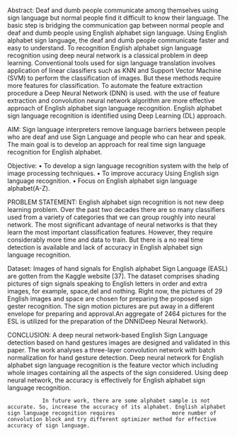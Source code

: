 
Abstract: Deaf and dumb people communicate among themselves using sign language but normal people find it difficult to know their language. The basic step is bridging the                   communication gap between normal people and deaf and dumb people using English alphabet sign language. Using English alphabet sign language, the deaf and dumb people               communicate faster and easy to understand. To recognition English alphabet sign language recognition using deep neural network is a classical problem in deep learning.             Conventional tools used for sign language translation involves application of linear classifiers such as KNN and Support Vector Machine (SVM) to perform the                       classification of images. But these methods require more features for classification. To automate the feature extraction procedure a Deep Neural Network (DNN) is used.
           with the use of feature extraction and convolution neural network algorithm are more effective approach of English alphabet sign language recognition. English alphabet           sign language recognition is identified using Deep Learning (DL) approach.
       

AIM:  Sign language interpreters remove language barriers between people who are deaf and use Sign Language and people who can hear and speak. The main goal is to develop an
      approach for real time sign language recognition for English alphabet.
       
       
Objective: • To develop a sign language recognition system with the help of image processing techniques.
           • To improve accuracy Using English sign language recognition.
           • Focus on English alphabet sign language alphabet(A-Z).
           
PROBLEM STATEMENT: English alphabet sign recognition is not new deep learning problem. Over the past two decades there are so many classifiers used from a variety of categories                       that we can group roughly into neural network. The most significant advantage of neural networks is that they learn the most important classification features.                     However, they require considerably more time and data to train. But there is a no real time detection is available and lack of accuracy in English alphabet                         sign language recognition.

Dataset:  Images of hand signals for English alphabet Sign Language (EASL) are gotten from the Kaggle website [37]. The dataset comprises shading pictures of sign signals speaking           to English letters in order and extra images, for example, space,del and nothing. Right now, the pictures of 29 English images and space are chosen for preparing the               proposed sign gester recognition. The sign motion pictures are put away in a different envelope for preparing and approval.An aggregate of 2464 pictures for the ESL is             utilized for the preparation of the DNN(Deep Neural Network).
  

CONCLUSION: A deep neural network-based English Sign Language detection based on hand gestures images are designed and validated in this paper. The work analyses a three-layer              convolution network with batch normalization for hand gesture detection. Deep neural network for English alphabet sign language recognition is the feature                     vector which including whole images containing all the aspects of the sign considered. Using deep neural network, the accuracy is effectively for English alphabet               sign language recognition.

               In future work, there are some alphabet sample is not accurate. So, increase the accuracy of its alphabet. English alphabet sign language recognition requires                  more number of convolution block and try different optimizer method for effective accuracy of sign language.


